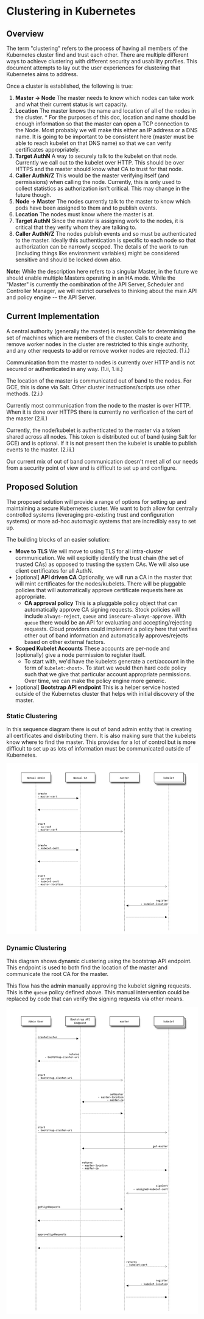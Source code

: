 # Clustering in Kubernetes


## Overview

The term "clustering" refers to the process of having all members of the
Kubernetes cluster find and trust each other. There are multiple different ways
to achieve clustering with different security and usability profiles. This
document attempts to lay out the user experiences for clustering that Kubernetes
aims to address.

Once a cluster is established, the following is true:

1. **Master -> Node**  The master needs to know which nodes can take work and
what their current status is wrt capacity.
  1. **Location** The master knows the name and location of all of the nodes in
the cluster.
    * For the purposes of this doc, location and name should be enough
information so that the master can open a TCP connection to the Node. Most
probably we will make this either an IP address or a DNS name. It is going to be
important to be consistent here (master must be able to reach kubelet on that
DNS name) so that we can verify certificates appropriately.
  2. **Target AuthN** A way to securely talk to the kubelet on that node.
Currently we call out to the kubelet over HTTP. This should be over HTTPS and
the master should know what CA to trust for that node.
  3. **Caller AuthN/Z** This would be the master verifying itself (and
permissions) when calling the node. Currently, this is only used to collect
statistics as authorization isn't critical. This may change in the future
though.
2. **Node -> Master**  The nodes currently talk to the master to know which pods
have been assigned to them and to publish events.
  1. **Location** The nodes must know where the master is at.
  2. **Target AuthN** Since the master is assigning work to the nodes, it is
critical that they verify whom they are talking to.
  3. **Caller AuthN/Z** The nodes publish events and so must be authenticated to
the master. Ideally this authentication is specific to each node so that
authorization can be narrowly scoped. The details of the work to run (including
things like environment variables) might be considered sensitive and should be
locked down also.

**Note:** While the description here refers to a singular Master, in the future
we should enable multiple Masters operating in an HA mode. While the "Master" is
currently the combination of the API Server, Scheduler and Controller Manager,
we will restrict ourselves to thinking about the main API and policy engine --
the API Server.

## Current Implementation

A central authority (generally the master) is responsible for determining the
set of machines which are members of the cluster. Calls to create and remove
worker nodes in the cluster are restricted to this single authority, and any
other requests to add or remove worker nodes are rejected. (1.i.)

Communication from the master to nodes is currently over HTTP and is not secured
or authenticated in any way. (1.ii, 1.iii.)

The location of the master is communicated out of band to the nodes. For GCE,
this is done via Salt. Other cluster instructions/scripts use other methods.
(2.i.)

Currently most communication from the node to the master is over HTTP. When it
is done over HTTPS there is currently no verification of the cert of the master
(2.ii.)

Currently, the node/kubelet is authenticated to the master via a token shared
across all nodes. This token is distributed out of band (using Salt for GCE) and
is optional. If it is not present then the kubelet is unable to publish events
to the master. (2.iii.)

Our current mix of out of band communication doesn't meet all of our needs from
a security point of view and is difficult to set up and configure.

## Proposed Solution

The proposed solution will provide a range of options for setting up and
maintaining a secure Kubernetes cluster. We want to both allow for centrally
controlled systems (leveraging pre-existing trust and configuration systems) or
more ad-hoc automagic systems that are incredibly easy to set up.

The building blocks of an easier solution:

* **Move to TLS** We will move to using TLS for all intra-cluster communication.
We will explicitly identify the trust chain (the set of trusted CAs) as opposed
to trusting the system CAs. We will also use client certificates for all AuthN.
* [optional] **API driven CA** Optionally, we will run a CA in the master that
will mint certificates for the nodes/kubelets. There will be pluggable policies
that will automatically approve certificate requests here as appropriate.
  * **CA approval policy** This is a pluggable policy object that can
automatically approve CA signing requests. Stock policies will include
`always-reject`, `queue` and `insecure-always-approve`. With `queue` there would
be an API for evaluating and accepting/rejecting requests. Cloud providers could
implement a policy here that verifies other out of band information and
automatically approves/rejects based on other external factors.
* **Scoped Kubelet Accounts** These accounts are per-node and (optionally) give
a node permission to register itself.
  * To start with, we'd have the kubelets generate a cert/account in the form of
`kubelet:<host>`. To start we would then hard code policy such that we give that
particular account appropriate permissions. Over time, we can make the policy
engine more generic.
* [optional] **Bootstrap API endpoint** This is a helper service hosted outside
of the Kubernetes cluster that helps with initial discovery of the master.

### Static Clustering

In this sequence diagram there is out of band admin entity that is creating all
certificates and distributing them. It is also making sure that the kubelets
know where to find the master. This provides for a lot of control but is more
difficult to set up as lots of information must be communicated outside of
Kubernetes.

![Static Sequence Diagram](clustering/static.png)

### Dynamic Clustering

This diagram shows dynamic clustering using the bootstrap API endpoint. This
endpoint is used to both find the location of the master and communicate the
root CA for the master.

This flow has the admin manually approving the kubelet signing requests. This is
the `queue` policy defined above. This manual intervention could be replaced by
code that can verify the signing requests via other means.

![Dynamic Sequence Diagram](clustering/dynamic.png)
